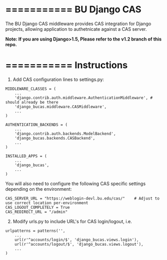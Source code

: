 ===========
BU Django CAS
===========

The BU Django CAS middleware provides CAS integration for Django projects, allowing application to authetnicate against a CAS server.

**Note: If you are using Django>1.5, Please refer to the v1.2 branch of this repo.**

===========
Instructions
===========

1. Add CAS configuration lines to settings.py:


```
MIDDLEWARE_CLASSES = (
	...
    'django.contrib.auth.middleware.AuthenticationMiddleware', # should already be there
    'django_bucas.middleware.CASMiddleware',
    ...
)
```

```
AUTHENTICATION_BACKENDS = (
	...
    'django.contrib.auth.backends.ModelBackend',
    'django_bucas.backends.CASBackend',
    ...
)
```

```
INSTALLED_APPS = (
	...
	'django_bucas',
	...
)
```

You will also need to configure the following CAS specific settings depending on the environment:

```
CAS_SERVER_URL = "https://weblogin-devl.bu.edu/cas/"	# Adjust to use correct location per-environment
CAS_LOGOUT_COMPLETELY = True
CAS_REDIRECT_URL = "/admin"
```

2. Modify urls.py to include URL's for CAS login/logout, i.e.

```
urlpatterns = patterns('',
	...
	url(r'^accounts/login/$', 'django_bucas.views.login'),
	url(r'^accounts/logout/$', 'django_bucas.views.logout'),
	...
)
```
